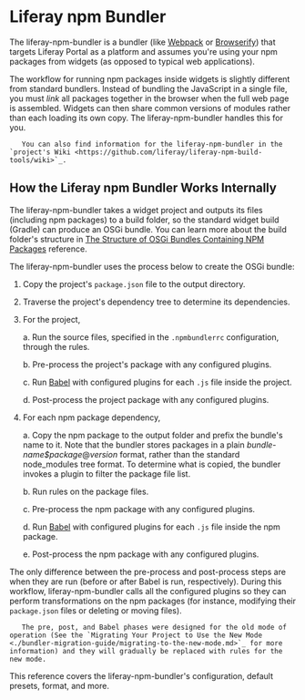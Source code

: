 # Liferay npm Bundler

The liferay-npm-bundler is a bundler (like [Webpack](https://webpack.github.io/) or [Browserify](http://browserify.org/)) that targets Liferay Portal as a platform and assumes you're using your npm packages from widgets (as opposed to typical web applications).

The workflow for running npm packages inside widgets is slightly different from standard bundlers. Instead of bundling the JavaScript in a single file, you must *link* all packages together in the browser when the full web page is assembled. Widgets can then share common versions of modules rather than each loading its own copy. The liferay-npm-bundler handles this for you.

```note::
   You can also find information for the liferay-npm-bundler in the `project's Wiki <https://github.com/liferay/liferay-npm-build-tools/wiki>`_.
```

## How the Liferay npm Bundler Works Internally

The liferay-npm-bundler takes a widget project and outputs its files (including npm packages) to a build folder, so the standard widget build (Gradle) can produce an OSGi bundle. You can learn more about the build folder's structure in [The Structure of OSGi Bundles Containing NPM Packages](./the-structure-of-osgi-bundles-containing-npm-packages.md) reference.

The liferay-npm-bundler uses the process below to create the OSGi bundle:

1. Copy the project's `package.json` file to the output directory.
1. Traverse the project's dependency tree to determine its dependencies.
1. For the project,

    a. Run the source files, specified in the `.npmbundlerrc` configuration, through the rules.

    b. Pre-process the project's package with any configured plugins.

    c. Run [Babel](https://babeljs.io/) with configured plugins for each `.js` file inside the project.

    d. Post-process the project package with any configured plugins.

1. For each npm package dependency,

    a. Copy the npm package to the output folder and prefix the bundle's name to it. Note that the bundler stores packages in a plain *bundle-name$package*@*version* format, rather than the standard node_modules tree format. To determine what is copied, the bundler invokes a plugin to filter the package file list.

    b. Run rules on the package files.

    c. Pre-process the npm package with any configured plugins.

    d. Run [Babel](https://babeljs.io/) with configured plugins for each `.js` file inside the npm package.

    e. Post-process the npm package with any configured plugins.

The only difference between the pre-process and post-process steps are when they are run (before or after Babel is run, respectively). During this workflow, liferay-npm-bundler calls all the configured plugins so they can perform transformations on the npm packages (for instance, modifying their `package.json` files or deleting or moving files).

```note::
   The pre, post, and Babel phases were designed for the old mode of operation (See the `Migrating Your Project to Use the New Mode <./bundler-migration-guide/migrating-to-the-new-mode.md>`_ for more information) and they will gradually be replaced with rules for the new mode.
```

This reference covers the liferay-npm-bundler's configuration, default presets, format, and more.
